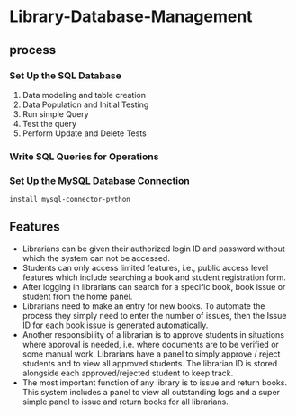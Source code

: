 # Library-Database-Management

## process
### Set Up the SQL Database
1. Data modeling and table creation
2. Data Population and Initial Testing
3. Run simple Query
4. Test the query
5. Perform Update and Delete Tests
### Write SQL Queries for Operations


### Set Up the MySQL Database Connection
    install mysql-connector-python

## Features
- Librarians can be given their authorized login ID and password without which the system can not be accessed.
- Students can only access limited features, i.e., public access level features which include searching a book and student registration form.
- After logging in librarians can search for a specific book, book issue or student from the home panel.
- Librarians need to make an entry for new books. To automate the process they simply need to enter the number of issues, then the Issue ID for each book issue is generated automatically.
- Another responsibility of a librarian is to approve students in situations where approval is needed, i.e. where documents are to be verified or some manual work. Librarians have a panel 
  to simply approve / reject students and to view all approved students. The librarian ID is stored alongside each approved/rejected student to keep track.
- The most important function of any library is to issue and return books. This system includes a panel to view all outstanding logs and a super simple panel to issue and return books for 
  all librarians.
